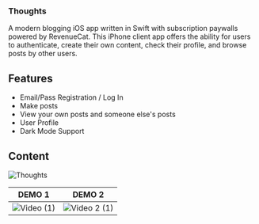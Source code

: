 ### Thoughts

A modern blogging iOS app written in Swift with subscription paywalls powered by RevenueCat. This iPhone client app offers the ability for users to authenticate, create their own content, check their profile, and browse posts by other users.

## Features
- Email/Pass Registration / Log In
- Make posts
- View your own posts and someone else's posts
- User Profile
- Dark Mode Support

## Content
![Thoughts](https://user-images.githubusercontent.com/106885120/225460218-8d9da54b-7668-45ab-a323-7c25a7423052.jpeg)

DEMO 1 | DEMO 2 |
-------|--------|
![Video (1)](https://user-images.githubusercontent.com/106885120/225451347-f0717b5c-43f4-4707-b47a-89ee8b35c47c.gif)|![Video 2 (1)](https://user-images.githubusercontent.com/106885120/225450824-59a85219-a320-4677-a5be-85079aa680ef.gif)
